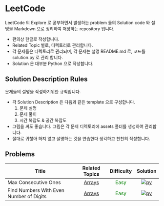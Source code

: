 <!--

Solution marks:
python: [<img alt="py" src="https://img.shields.io/badge/Python-3776AB.svg?&style=for-the-badge&logo=Python&logoColor=white"/>]({solution.py_path}})

Related Topics marks:
Arrays: [Arrays](./arrays/)

Difficulty marks:
Easy: <span style="color:green"> Easy </span>
Medium: <span style="color:orange"> Medium </span>
Hard: <span style="color:red"> Hard </span>

-->

LeetCode
========

LeetCode 의 Explore 로 공부하면서 발생하는 problem 들의 Solution code 와 설명을 Markdown 으로 정리하여 저장하는 repository 입니다.

- 편의상 한글로 작성합니다.
- Related Topic 별로, 디렉토리로 관리합니다.
- 각 문제들은 디렉토리로 관리되며, 각 문제는 설명 README.md 로, 코드를 solution.py 로 관리 합니다.
- Solution 은 대부분 Python 으로 작성합니다.

## Solution Description Rules

문제들의 설명을 작성하기위한 규칙입니다.

- 각 Solution Description 은 다음과 같은 template 으로 구성합니다.
    1. 문제 설명
    2. 문제 풀이
    3. 시간 복잡도 & 공간 복잡도
- 그림을 써도 좋습니다. 그림은 각 문제 디렉토리에 assets 폴더를 생성하여 관리합니다.
- 절대로 귀찮아 하지 않고 설명하는 것을 연습한다 생각하고 천천히 작성합니다.

## Problems

| Title | Related Topics | Difficulty | Solution |
| --- | :---: | :---: | :---: |
| Max Consecutive Ones | [Arrays](./arrays/) | <span style="color:green"> Easy </span> | [<img alt="py" src="https://img.shields.io/badge/Python-3776AB.svg?&style=for-the-badge&logo=Python&logoColor=white"/>](./arrays/max_consecutive_ones/solution.py)|
| Find Numbers With Even Number of Digits | [Arrays](./arrays/) | <span style="color:green"> Easy </span> | [<img alt="py" src="https://img.shields.io/badge/Python-3776AB.svg?&style=for-the-badge&logo=Python&logoColor=white"/>](./arrays/find_numbers_with_even_number_of_digits/solution.py)|
